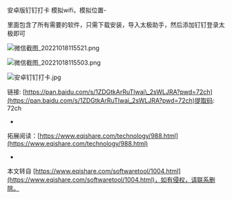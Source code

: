 安卓版钉钉打卡 模拟wifi，模拟位置-

里面包含了所有需要的软件，只需下载安装，导入太极助手，然后添加钉钉登录太极即可

![微信截图_20221018115521.png](https://www.eqishare.com/zb_users/upload/2022/10/202210181666065363595365.png)

![微信截图_20221018115503.png](https://www.eqishare.com/zb_users/upload/2022/10/202210181666065369749702.png)

![安卓钉钉打卡.jpg](https://www.eqishare.com/zb_users/upload/2022/10/202210181666064317726644.jpg)

链接: [https://pan.baidu.com/s/1ZDGtkArRuTlwai\_2sWLJRA?pwd=72ch](https://pan.baidu.com/s/1ZDGtkArRuTlwai_2sWLJRA?pwd=72ch)提取码: 72ch

-

拓展阅读：[https://www.eqishare.com/technology/988.html](https://www.eqishare.com/technology/988.html)

-

本文转自 [https://www.eqishare.com/softwaretool/1004.html](https://www.eqishare.com/softwaretool/1004.html)，如有侵权，请联系删除。